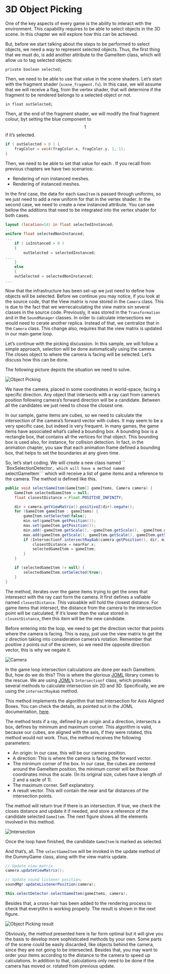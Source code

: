 # 3D Object Picking

One of the key aspects of every game is the ability to interact with the environment. This capability requires to be able to select objects in the 3D scene. In this chapter we will explore how this can be achieved.

But, before we start talking about the steps to be performed to select objects, we need a way to represent selected objects. Thus, the first thing that we must do, is add another attribute to the GameItem class, which will allow us to tag selected objects:

```private boolean selected;```

Then, we need to be able to use that value in the scene shaders. Let’s start with the fragment shader (```scene_fragment.fs```). In this case, we will assume that we will receive a flag, from the vertex shader, that will determine if the fragment to be rendered belongs to a selected object or not.

```in float outSelected;``` 

Then, at the end of the fragment shader, we will modify the final fragment colour, byt setting the blue component to $$1$$ if it’s selected.

```glsl
if ( outSelected > 0 ) {
    fragColor = vec4(fragColor.x, fragColor.y, 1, 1);
}
```

Then, we need to be able to set that value for each . If you recall from previous chapters we have two scenarios:

* Rendering of non instanced meshes.
* Rendering of instanced meshes.

In the first case, the data for each ```GameItem``` is passed through uniforms, so we just need to add a new uniform for that in the vertex shader. In the second case, we need to create a new instanced attribute. You can see bellow the additions that need to be integrated into the vertex shader for both cases.

```glsl
layout (location=14) in float selectedInstanced;
...
uniform float selectedNonInstanced;
...
    if ( isInstanced > 0 )
    {
        outSelected = selectedInstanced;
...
    }
    else
    {
    outSelected = selectedNonInstanced;
...
```

Now that the infrastructure has been set-up we just need to define how objects will be selected. Before we continue you may notice, if you look at the source code, that the View matrix is now stored in the ```Camera``` class. This is due to the fact that we werrecalculating the view matrix sin several classes in the source code. Previously, it was stored in the ```Transformation``` and in the ```SoundManager``` classes. In order to calculate intersections we would need to cerate another replica. Instead of that, we centralize that in the ```Camera``` class. This change also, requires that the view matrix is updated in our main game loop.

Let’s continue with the picking discussion. In this sample, we will follow a simple approach, selection will be done automatically using the camera. The closes object to where the camera is facing will be selected. Let’s discuss how this can be done.

The following picture depicts the situation we need to solve.

![Object Picking](/chapter23/object_picking.png)

We have the camera, placed in some coordinates in world-space, facing a specific direction. Any object that intersects with a ray cast from camera’s position following camera’s forward direction will be a candidate. Between all the candidates we just need to chose the closest one.

In our sample, game items are cubes, so we need to calculate the intersection of the camera’s forward vector with cubes. It may seem to be a very specific case, but indeed is very frequent. In many games, the game items have associated what’s called a bounding box. A bounding box is a rectangle box, that contains all the vertices for that object. This bounding box is used also, for instance, for collision detection. In fact, in the animation chapter, you saw that each animation frame defined a bounding box, that helps to set the boundaries at any given time.

So, let’s start coding. We will create a new class named `` `BoxSelectionDetector```, which will have a method named ```selectGameItem``` which will receive a list of game items and a reference to the camera. The method is defined like this.

```java
public void selectGameItem(GameItem[] gameItems, Camera camera) {
    GameItem selectedGameItem = null;
    float closestDistance = Float.POSITIVE_INFINITY;

    dir = camera.getViewMatrix().positiveZ(dir).negate();
    for (GameItem gameItem : gameItems) {
        gameItem.setSelected(false);
        min.set(gameItem.getPosition());
        max.set(gameItem.getPosition());
        min.add(-gameItem.getScale(), -gameItem.getScale(), -gameItem.getScale());
        max.add(gameItem.getScale(), gameItem.getScale(), gameItem.getScale());
        if (Intersectionf.intersectRayAab(camera.getPosition(), dir, min, max, nearFar) && nearFar.x < closestDistance) {
            closestDistance = nearFar.x;
            selectedGameItem = gameItem;
        }
    }

    if (selectedGameItem != null) {
        selectedGameItem.setSelected(true);
    }
}
```

The method, iterates over the game items trying to get the ones that interesect with the ray cast form the camera. It first defines a vafiable named ```closestDistance```. This vaioabkle will hold the closest distance. For game items that intersect, the distance from the camera to the intersection point will be calculated, If it’s lower than the value stored in ```closestDistance```, then this item will be the new candidate.

Before entering into the loop, we need to get the direction vector that points where the camera is facing. This is easy, just use the view matrix to get the z direction taking into consideration camera’s rotation. Remember that positive z points out of the screen, so we need the opposite direction vector, this is why we negate it.

![Camera](/chapter23/camera.png)

In the game loop intersection calculations are done per each GameItem. But, how do we do this? This is where the glorious [JOML](https://github.com/JOML-CI/JOML "JOML") library comes to the rescue. We are using [JOML](https://github.com/JOML-CI/JOML "JOML")’s ```Intersectionf``` class, which provides several methods to calculate intersection sin 2D and 3D. Specifically, we are using the ```intersectRayAab``` method.

This method implements the algorithm that test intersection for Axis Aligned Boxes. You can check the details, as pointed out in the JOML documentation, [here](http://people.csail.mit.edu/amy/papers/box-jgt.pdf "here").

The method tests if a ray, defined by an origin and a direction, intersects a box, defines by minimum and maximum corner. This algorithm is valid, because our cubes, are aligned with the axis, if they were rotated, this method would not work. Thus, the method receives the following parameters:

* An origin: In our case, this will be our camera position.
* A direction: This is where the camera is facing, the forward vector.
* The minimum corner of the box. In our case, the cubes are centered around the GameItem position, the minimum corner will be those coordinates minus the scale. (In its original size, cubes have a length of 2 and a sacle of 1).
* The maximum corner. Self explanatory.
* A result vector. This will contain the near and far distances of the intersection points.

The method will return true if there is an intersection. If true, we check the closes distance and update it if needed, and store a reference of the candidate selected ```GameItem```. The next figure shows all the elements involved in this method.

![Intersection](/chapter23/intersection.png)

Once the loop have finished, the candidate ```GameItem``` is marked as selected.

And that’s, all. The ```selectGameItem``` will be invoked in the update method of the DummyGame class, along with the view matrix update.

```java
// Update view matrix
camera.updateViewMatrix();

// Update sound listener position;
soundMgr.updateListenerPosition(camera);

this.selectDetector.selectGameItem(gameItems, camera);
```
 
Besides that, a cross-hair has been added to the rendering process to check that everytihn is working properly. The result is shown in the next figure.

![Object Picking result](/chapter23/object_picking_result.png)

Obviously, the method presented here is far form optimal but it will give you the basis to develop more sophisticated methods by your own. Some parts of the scene could be easily discarded, like objects behind the camera, since they are not going to be intersected. Besides that, you may want to order your items according to the distance to the camera to speed up calculations. In addition to that, calculations only need to be done if the camera has moved or. rotated from previous update.
